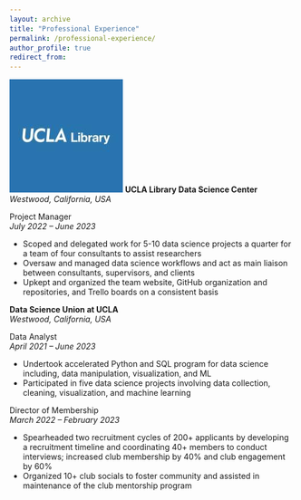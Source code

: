 ```yaml
---
layout: archive
title: "Professional Experience"
permalink: /professional-experience/
author_profile: true
redirect_from:
---
```


<p class="PE_p">
  <img src="/images/UCLA_Library_Logo.jpeg" alt="UCLA Library" class="PE_image">
  <span class="PE_text"> <strong> UCLA Library Data Science Center </strong> <br /> <em> Westwood, California, USA </em> </span>
</p>

Project Manager \
*July 2022 – June 2023*
* Scoped and delegated work for 5-10 data science projects a quarter for a team of four consultants to assist researchers
* Oversaw and managed data science workflows and act as main liaison between consultants, supervisors, and clients
* Upkept and organized the team website, GitHub organization and repositories, and Trello boards on a consistent basis 

**Data Science Union at UCLA** \
*Westwood, California, USA*

Data Analyst \
*April 2021 – June 2023*
* Undertook accelerated Python and SQL program for data science including, data manipulation, visualization, and ML
* Participated in five data science projects involving data collection, cleaning, visualization, and machine learning 

Director of Membership \
*March 2022 – February 2023*
* Spearheaded two recruitment cycles of 200+ applicants by developing a recruitment timeline and coordinating 40+ members to conduct interviews; increased club membership by 40% and club engagement by 60%
* Organized 10+ club socials to foster community and assisted in maintenance of the club mentorship program